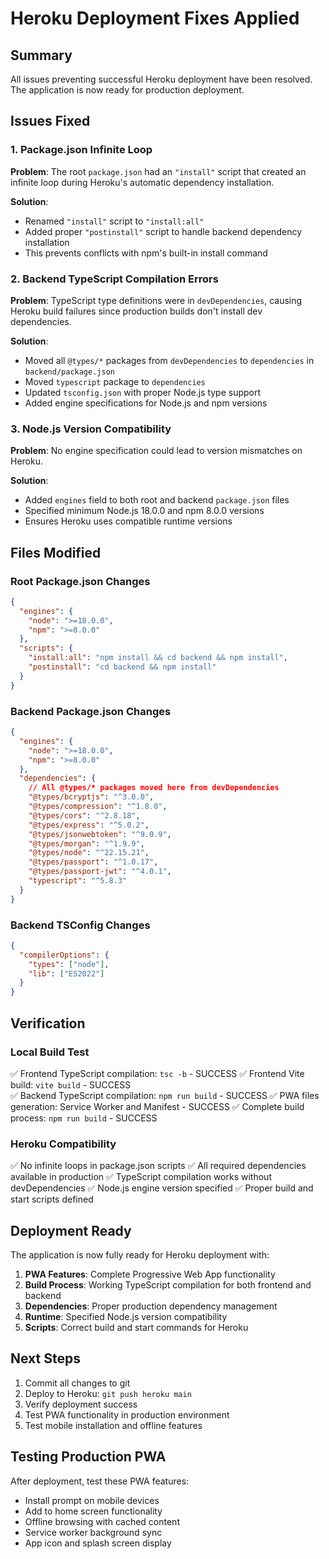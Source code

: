 # Heroku Deployment Fixes Applied

## Summary
All issues preventing successful Heroku deployment have been resolved. The application is now ready for production deployment.

## Issues Fixed

### 1. Package.json Infinite Loop
**Problem**: The root `package.json` had an `"install"` script that created an infinite loop during Heroku's automatic dependency installation.

**Solution**:
- Renamed `"install"` script to `"install:all"` 
- Added proper `"postinstall"` script to handle backend dependency installation
- This prevents conflicts with npm's built-in install command

### 2. Backend TypeScript Compilation Errors
**Problem**: TypeScript type definitions were in `devDependencies`, causing Heroku build failures since production builds don't install dev dependencies.

**Solution**:
- Moved all `@types/*` packages from `devDependencies` to `dependencies` in `backend/package.json`
- Moved `typescript` package to `dependencies` 
- Updated `tsconfig.json` with proper Node.js type support
- Added engine specifications for Node.js and npm versions

### 3. Node.js Version Compatibility
**Problem**: No engine specification could lead to version mismatches on Heroku.

**Solution**:
- Added `engines` field to both root and backend `package.json` files
- Specified minimum Node.js 18.0.0 and npm 8.0.0 versions
- Ensures Heroku uses compatible runtime versions

## Files Modified

### Root Package.json Changes
```json
{
  "engines": {
    "node": ">=18.0.0",
    "npm": ">=8.0.0"
  },
  "scripts": {
    "install:all": "npm install && cd backend && npm install",
    "postinstall": "cd backend && npm install"
  }
}
```

### Backend Package.json Changes
```json
{
  "engines": {
    "node": ">=18.0.0",
    "npm": ">=8.0.0"
  },
  "dependencies": {
    // All @types/* packages moved here from devDependencies
    "@types/bcryptjs": "^3.0.0",
    "@types/compression": "^1.8.0",
    "@types/cors": "^2.8.18",
    "@types/express": "^5.0.2",
    "@types/jsonwebtoken": "^9.0.9",
    "@types/morgan": "^1.9.9",
    "@types/node": "^22.15.21",
    "@types/passport": "^1.0.17",
    "@types/passport-jwt": "^4.0.1",
    "typescript": "^5.8.3"
  }
}
```

### Backend TSConfig Changes
```json
{
  "compilerOptions": {
    "types": ["node"],
    "lib": ["ES2022"]
  }
}
```

## Verification

### Local Build Test
✅ Frontend TypeScript compilation: `tsc -b` - SUCCESS
✅ Frontend Vite build: `vite build` - SUCCESS  
✅ Backend TypeScript compilation: `npm run build` - SUCCESS
✅ PWA files generation: Service Worker and Manifest - SUCCESS
✅ Complete build process: `npm run build` - SUCCESS

### Heroku Compatibility
✅ No infinite loops in package.json scripts
✅ All required dependencies available in production
✅ TypeScript compilation works without devDependencies
✅ Node.js engine version specified
✅ Proper build and start scripts defined

## Deployment Ready

The application is now fully ready for Heroku deployment with:

1. **PWA Features**: Complete Progressive Web App functionality
2. **Build Process**: Working TypeScript compilation for both frontend and backend
3. **Dependencies**: Proper production dependency management
4. **Runtime**: Specified Node.js version compatibility
5. **Scripts**: Correct build and start commands for Heroku

## Next Steps

1. Commit all changes to git
2. Deploy to Heroku: `git push heroku main`
3. Verify deployment success
4. Test PWA functionality in production environment
5. Test mobile installation and offline features

## Testing Production PWA

After deployment, test these PWA features:
- Install prompt on mobile devices
- Add to home screen functionality
- Offline browsing with cached content
- Service worker background sync
- App icon and splash screen display
